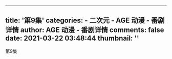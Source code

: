 
---
title: '第9集'
categories: 
    - 二次元
    - AGE 动漫 - 番剧详情
author: AGE 动漫 - 番剧详情
comments: false
date: 2021-03-22 03:48:44
thumbnail: ''
---

<div>   
第9集  
</div>
            